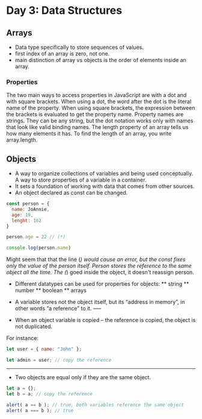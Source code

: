 # Day 3: Data Structures

## Arrays

* Data type specifically to store sequences of values.
* first index of an array is zero, not one.
* main distinction of array vs objects is the order of elements inside an array.

### Properties

The two main ways to access properties in JavaScript are with a dot and with square brackets. 
When using a dot, the word after the dot is the literal name of the property. When using square brackets, the expression between the brackets is evaluated to get the property name.
Property names are strings. They can be any string, but the dot notation works only with names that look like valid binding names.
The length property of an array tells us how many elements it has. To find the length of an array, you write array.length. 

## Objects

* A way to organize collections of variables and being used conceptually. A way to store properties of a variable in a container.
* It sets a foundation of working with data that comes from other sources.
* An object declared as const can be changed.

```javascript
const person = {
  name: JoAnnie,
  age: 19,
  lenght: 162
}

person.age = 22 // (*)

console.log(person.name)
```
Might seem that that the line (*) would cause an error, but the const fixes only the value of the person itself. Person stores the reference to the same object all the time. The (*) goed inside the object, it doesn't reassign person.

* Different datatypes can be used for properties for objects:
** string
** number
** boolean
** arrays

* A variable stores not the object itself, but its “address in memory”, in other words “a reference” to it.
–––
* When an object variable is copied – the reference is copied, the object is not duplicated.

For instance:

```javascript
let user = { name: "John" };

let admin = user; // copy the reference
```
---
* Two objects are equal only if they are the same object.

```javascript 
let a = {};
let b = a; // copy the reference

alert( a == b ); // true, both variables reference the same object
alert( a === b ); // true
```
